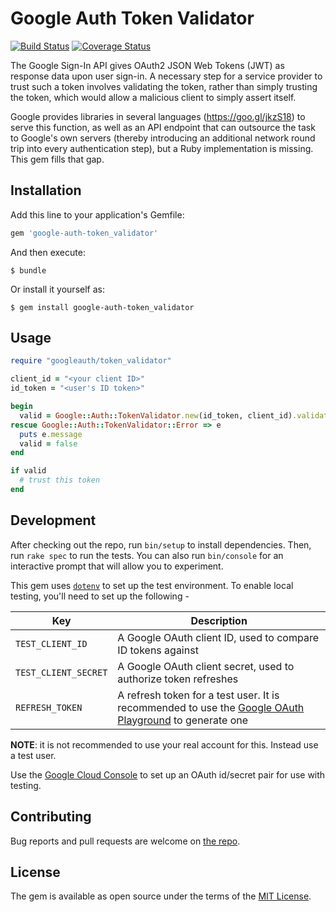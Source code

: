 # Google Auth Token Validator

[![Build Status](https://travis-ci.org/hamza/google-auth-token-validator-ruby.svg?branch=master)](https://travis-ci.org/hamza/google-auth-token-validator-ruby)
[![Coverage Status](https://coveralls.io/repos/github/hamza/google-auth-token-validator-ruby/badge.svg?branch=master)](https://coveralls.io/github/hamza/google-auth-token-validator-ruby?branch=master)

The Google Sign-In API gives OAuth2 JSON Web Tokens (JWT) as response data upon user sign-in. A necessary step for a service provider to trust such a token involves validating the token, rather than simply trusting the token, which would allow a malicious client to simply assert itself.

Google provides libraries in several languages (https://goo.gl/jkzS18) to serve this function, as well as an API endpoint that can outsource the task to Google's own servers (thereby introducing an additional network round trip into every authentication step), but a Ruby implementation is missing. This gem fills that gap.

## Installation

Add this line to your application's Gemfile:

```ruby
gem 'google-auth-token_validator'
```

And then execute:

    $ bundle

Or install it yourself as:

    $ gem install google-auth-token_validator

## Usage

```ruby
require "googleauth/token_validator"

client_id = "<your client ID>"
id_token = "<user's ID token>"

begin
  valid = Google::Auth::TokenValidator.new(id_token, client_id).validate
rescue Google::Auth::TokenValidator::Error => e
  puts e.message
  valid = false
end

if valid
  # trust this token
end
```

## Development

After checking out the repo, run `bin/setup` to install dependencies. Then, run `rake spec` to run the tests. You can also run `bin/console` for an interactive prompt that will allow you to experiment.

This gem uses [`dotenv`](https://github.com/bkeepers/dotenv) to set up the test environment. To enable local testing, you'll need to set up the following -

|Key|Description|
|---|---|
|`TEST_CLIENT_ID`|A Google OAuth client ID, used to compare ID tokens against|
|`TEST_CLIENT_SECRET`|A Google OAuth client secret, used to authorize token refreshes|
|`REFRESH_TOKEN`|A refresh token for a test user. It is recommended to use the [Google OAuth Playground](https://developers.google.com/oauthplayground/) to generate one|

**NOTE**: it is not recommended to use your real account for this. Instead use a test user.

Use the [Google Cloud Console](https://console.cloud.google.com) to set up an OAuth id/secret pair for use with testing.

## Contributing

Bug reports and pull requests are welcome on [the repo](https://github.com/hamza/google_signin_token_validator).

## License

The gem is available as open source under the terms of the [MIT License](http://opensource.org/licenses/MIT).
